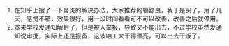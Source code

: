 1. 在知乎上搜了一下鼻炎的解决办法，大家推荐的辐舒良，我于是买了，用了几天，感觉不错，效果很好，用一段时间看看可不可以改善，改善之后就停用。
2. 本来学校发通知解封了，但是被人举报，导致又不能出去，不过学校虽然发通知说审批，实际上还是报备，这波哈工大干得漂亮，可以出去干饭了。